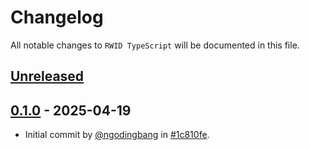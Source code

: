 # Changelog

All notable changes to `RWID TypeScript` will be documented in this file.

## [Unreleased](https://github.com/ngodingbang/rwid-typescript/compare/0.1.0...develop)

## [0.1.0](https://github.com/ngodingbang/rwid-typescript/releases/tag/0.1.0) - 2025-04-19

- Initial commit by [@ngodingbang](https://github.com/ngodingbang) in [#1c810fe](https://github.com/ngodingbang/rwid-typescript/commit/1c810fedc42ce4c1c28d61b8f225ef86b6ec1e6c).
